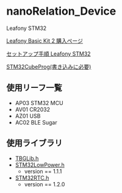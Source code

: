 # nanoRelation_Device
Leafony STM32

[Leafony Basic Kit 2 購入ページ](https://shop.leafony.com/products/basic-kit-2)

[セットアップ手順 Leafony STM32](https://docs.leafony.com/docs/environment/stm32/arduino_ide/)

[STM32CubeProg(書き込みに必要)](https://www.st.com/en/development-tools/stm32cubeprog.html#get-software)

## 使用リーフ一覧
- AP03 STM32 MCU
- AV01 CR2032
- AZ01 USB
- AC02 BLE Sugar

## 使用ライブラリ
- [TBGLib.h](https://github.com/Leafony/TBGLib)
- [STM32LowPower.h](https://github.com/stm32duino/STM32LowPower)
  - version == 1.1.1
- [STM32RTC.h](https://github.com/stm32duino/STM32RTC/tree/1.2.0)
  - version == 1.2.0
